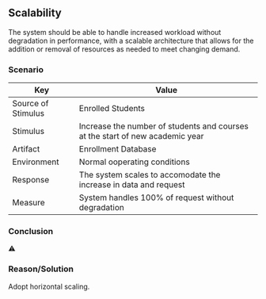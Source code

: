 ## Scalability

The system should be able to handle increased workload without degradation in performance, with a scalable architecture that allows for the addition or removal of resources as needed to meet changing demand.

### Scenario

| Key                | Value |
|--------------------|-------|
| Source of Stimulus | Enrolled Students |
| Stimulus           | Increase the number of students and courses at the start of new academic year |
| Artifact           | Enrollment Database |
| Environment        | Normal ooperating conditions |
| Response           | The system scales to accomodate the increase in data and request |
| Measure            | System handles 100% of request without degradation |

### Conclusion
⚠️

### Reason/Solution
Adopt horizontal scaling.
